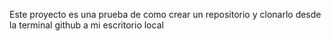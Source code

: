 Este proyecto es una prueba de como crear un repositorio y clonarlo desde la terminal github a mi escritorio local
